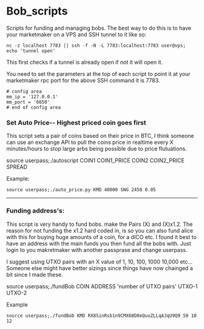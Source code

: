 # Bob_scripts
Scripts for funding and managing bobs.
The best way to do this is to have your marketmaker on a VPS and SSH tunnel to it like so: 

`nc -z localhost 7783 || ssh -f -N -L 7783:localhost:7783 user@vps; echo 'tunnel open'`

This first checks if a tunnel is already open if not it will open it. 

You need to set the parameters at the top of each script to point it at your marketmaker rpc port for the above SSH command it is 7783.
```
# config area
mm_ip = '127.0.0.1'
mm_port = '6650'
# end of config area
```


### Set Auto Price-- Highest priced coin goes first
This script sets a pair of coins based on their price in BTC, I think someone can use an exchange API to pull the coins price in realtime every X minutes/hours to stop large arbs being possible due to price flutuations.

source userpass;./autoscript COIN1 COIN1_PRICE COIN2 COIN2_PRICE SPREAD

Example:

`source userpass;./auto_price.py KMD 40000 SNG 2450 0.05`

-------------------------------------------------
### Funding address's:

This script is very handy to fund bobs. make the Pairs (X) and (X)x1.2. The reason for not funding the x1.2 hard coded in, is so you can also fund alice with this for buying huge amounts of a coin, for a dICO etc. I found it best to have an address with the main funds you then fund all the bobs with. Just login to you makretmaker with another passprase and change userpass.

I suggest using UTXO pairs with an X value of 1, 10, 100, 1000 10,000 etc... Someone else might have better sizings since things have now chainged a bit since I made these.

source userpass;./fundBob COIN ADDRESS 'number of UTXO pairs' UTXO-1 UTXO-2

Example

`source userpass;./fundBob KMD RX8SinRsb1n9CMX68D8eQuuZLLqAJqU9Q9 50 10 12`
